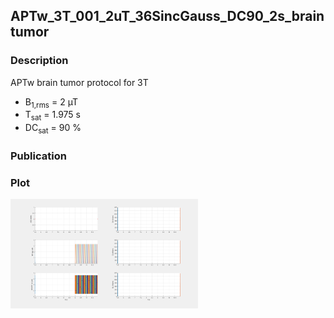 ## APTw_3T_001_2uT_36SincGauss_DC90_2s_braintumor

### Description
APTw brain tumor protocol for 3T
* B<sub>1,rms</sub> = 2 µT
* T<sub>sat</sub> = 1.975 s
* DC<sub>sat</sub> = 90 %

### Publication


### Plot
<img src="APTw_3T_001_2uT_36SincGauss_DC90_2s_braintumor.png" width="300"/> 

